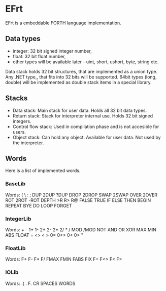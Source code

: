 # EFrt

EFrt is a embeddable FORTH language implementation.

## Data types

  - integer: 32  bit signed integer number,
  - float: 32 bit float number,
  - other types will be available later - uint, short, ushort, byte, string etc.

Data stack holds 32 bit structures, that are implemented as a union type. Any .NET type,, 
that fits into 32 bits will be supported. 64bit types (long, double) will be implemented as
double stack items in a special library.

## Stacks

  - Data stack: Main stack for user data. Holds all 32 bit data types.
  - Return stack: Stack for interpreter internal use. Holds 32 bit signed integers.
  - Control flow stack: Used in compilation phase and is not accesible for users.
  - Object stack: Can hold any object. Available for user data. Not used by the interpreter.
  
## Words

Here is a list of implemented words.

### BaseLib

Words: ( \ : ; DUP 2DUP ?DUP DROP 2DROP SWAP 2SWAP OVER 2OVER ROT 2ROT -ROT DEPTH >R R> R@ FALSE
  TRUE IF ELSE THEN BEGIN REPEAT BYE DO LOOP FORGET

### IntegerLib

Words: + - 1+ 1- 2+ 2- 2* 2/ * / MOD /MOD NOT AND OR XOR MAX MIN ABS FLOAT = <> < > 0= 0<> 0< 0> "

### FloatLib

Words: F+ F- F* F/ FMAX FMIN FABS FIX F= F<> F< F> 

### IOLib

Words: .( . F. CR SPACES WORDS

